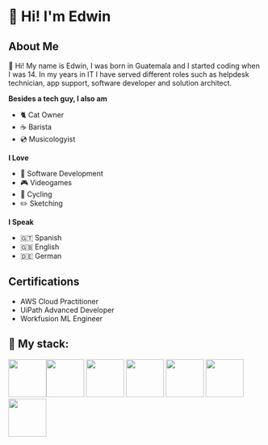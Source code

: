 # 👋 Hi! I'm Edwin


## About Me


👋 Hi! My name is Edwin, I was born in Guatemala and I started coding when I was 14. In my years in IT I have served different roles such as helpdesk technician, app support, software developer and solution architect.

**Besides a tech guy, I also am**

* 🐈 Cat Owner
* ☕ Barista
* 💿 Musicologyist
  
**I Love**

* 💾 Software Development
* 🎮 Videogames
* 🚴 Cycling
* ✏️ Sketching


**I Speak** 

* 🇬🇹 Spanish
* 🇬🇧 English
* :de: German

## Certifications

* AWS Cloud Practitioner
* UiPath Advanced Developer
* Workfusion ML Engineer

## 🌱 My stack:

<img src="https://raw.githubusercontent.com/marwin1991/profile-technology-icons/refs/heads/main/icons/git.png" width="75"><img src="https://raw.githubusercontent.com/marwin1991/profile-technology-icons/refs/heads/main/icons/python.png" width="75">
<img src="https://raw.githubusercontent.com/marwin1991/profile-technology-icons/refs/heads/main/icons/javascript.png" width="75">
<img src="https://raw.githubusercontent.com/marwin1991/profile-technology-icons/refs/heads/main/icons/java.png" width="75">
<img src="https://raw.githubusercontent.com/marwin1991/profile-technology-icons/refs/heads/main/icons/mssql.png" width="75">
<img src="https://raw.githubusercontent.com/marwin1991/profile-technology-icons/refs/heads/main/icons/docker.png" width="75">
<img src="https://raw.githubusercontent.com/marwin1991/profile-technology-icons/refs/heads/main/icons/aws.png" width="75">

<!-- - 💞️ I’m looking to collaborate on ...-->

<!---
bluegoldengoldfish/bluegoldengoldfish is a ✨ special ✨ repository because its `README.md` (this file) appears on your GitHub profile.
You can click the Preview link to take a look at your changes.
--->
